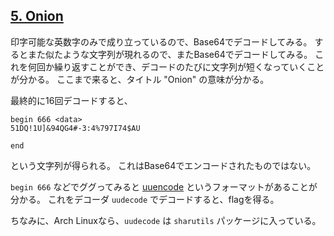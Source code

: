 ## [5. Onion](http://ksnctf.sweetduet.info/problem/5)

印字可能な英数字のみで成り立っているので、Base64でデコードしてみる。
するとまた似たような文字列が現れるので、またBase64でデコードしてみる。
これを何回か繰り返すことができ、デコードのたびに文字列が短くなっていくことが分かる。
ここまで来ると、タイトル "Onion" の意味が分かる。

最終的に16回デコードすると、

```
begin 666 <data>
51DQ!1U]&94QG4#-3:4%797I74$AU

end
```

という文字列が得られる。
これはBase64でエンコードされたものではない。

`begin 666` などでググってみると [uuencode](https://ja.wikipedia.org/wiki/Uuencode) というフォーマットがあることが分かる。
これをデコーダ `uudecode` でデコードすると、flagを得る。

ちなみに、Arch Linuxなら、`uudecode` は `sharutils` パッケージに入っている。
